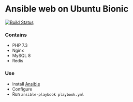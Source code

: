 # Ansible web on Ubuntu Bionic
[![Build Status](https://travis-ci.org/uonick/ansible-web.svg?branch=master)](https://travis-ci.org/uonick/ansible-web)

### Contains
* PHP 7.3
* Nginx
* MySQL 8
* Redis

### Use
* Install [Ansible](https://www.ansible.com/)
* Configure
* Run `ansible-playbook playbook.yml`
